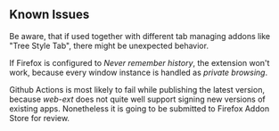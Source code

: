 ## Known Issues
Be aware, that if used together with different tab managing addons like 
"Tree Style Tab", there might be unexpected behavior.

If Firefox is configured to *Never remember history*, the extension won't 
work, because every window instance is handled as *private browsing*.

Github Actions is most likely to fail while publishing the latest version, 
because *web-ext* does not quite well support signing new versions of existing 
apps. Nonetheless it is going to be submitted to Firefox Addon Store for 
review.
